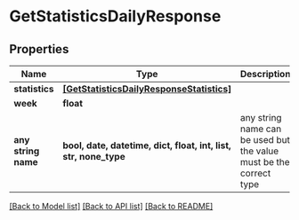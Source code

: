 # GetStatisticsDailyResponse


## Properties
Name | Type | Description | Notes
------------ | ------------- | ------------- | -------------
**statistics** | [**[GetStatisticsDailyResponseStatistics]**](GetStatisticsDailyResponseStatistics.md) |  | [optional] 
**week** | **float** |  | [optional] 
**any string name** | **bool, date, datetime, dict, float, int, list, str, none_type** | any string name can be used but the value must be the correct type | [optional]

[[Back to Model list]](../README.md#documentation-for-models) [[Back to API list]](../README.md#documentation-for-api-endpoints) [[Back to README]](../README.md)


